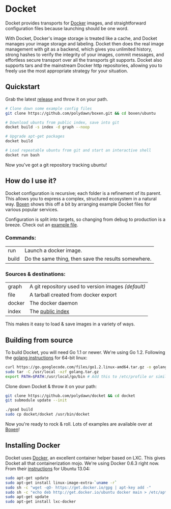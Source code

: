 # Docket

Docket provides transports for [Docker](https://www.docker.io/) images, and straightforward configuration files because launching should be one word.

With Docket, Docker's image storage is treated like a cache, and Docket manages your image storage and labeling.
Docket then does the real image management with git as a backend, which gives you unlimited history, strong hashes to verify the integrity of your images, commit messages, and effortless secure transport over all the transports git supports.
Docket also supports tars and the mainstream Docker http repositories, allowing you to freely use the most appropriate strategy for your situation.


## Quickstart

Grab the latest [release](https://github.com/polydawn/docket/releases) and throw it on your path.

```bash
# Clone down some example config files
git clone https://github.com/polydawn/boxen.git && cd boxen/ubuntu

# Download ubuntu from public index, save into git
docket build -s index -d graph --noop

# Upgrade apt-get packages
docket build

# Load repeatable ubuntu from git and start an interactive shell
docket run bash
```

Now you've got a git repository tracking ubuntu!


## How do I use it?

Docket configuration is recursive; each folder is a refinement of its parent.
This allows you to express a complex, structured ecosystem in a natural way.
[Boxen](https://github.com/polydawn/boxen) shows this off a bit by arranging example Docket files for various popular services.

Configuration is split into targets, so changing from debug to production is a breeze. Check out an [example file](https://github.com/polydawn/boxen/blob/master/docker.toml).

### Commands:
<table>
	<tr>
		<td>run</td>
		<td>Launch a docker image.</td>
	</tr><tr>
		<td>build</td>
		<td>Do the same thing, then save the results somewhere.</td>
	</tr>
</table>

### Sources & destinations:
<table>
	<tr>
		<td>graph</td>
		<td>A git repository used to version images <i>(default)</i></td>
	</tr><tr>
	<tr>
		<td>file</td>
		<td>A tarball created from docker export</td>
	</tr><tr>
	<tr>
		<td>docker</td>
		<td>The docker daemon</td>
	</tr><tr>
	<tr>
		<td>index</td>
		<td>The <a href="https://index.docker.io">public index</a></td>
	</tr>
</table>

This makes it easy to load & save images in a variety of ways.


## Building from source

To build Docket, you will need Go 1.1 or newer. We're using Go 1.2.
Following the [golang instructions](http://golang.org/doc/install#bsd_linux) for 64-bit linux:

```bash
curl https://go.googlecode.com/files/go1.2.linux-amd64.tar.gz -o golang.tar.gz
sudo tar -C /usr/local -xzf golang.tar.gz
export PATH=$PATH:/usr/local/go/bin # Add this to /etc/profile or similar
```

Clone down Docket & throw it on your path:
```bash
git clone https://github.com/polydawn/docket && cd docket
git submodule update --init

./goad build
sudo cp docket/docket /usr/bin/docket
```

Now you're ready to rock & roll.
Lots of examples are available over at [Boxen](https://github.com/polydawn/boxen)!


## Installing Docker

Docket uses [Docker](https://www.docker.io/), an excellent container helper based on LXC.
This gives Docket all that containerization mojo. We're using Docker 0.6.3 right now.
From their [instructions](http://docs.docker.io/en/latest/installation/ubuntulinux/) for Ubuntu 13.04:

```bash
sudo apt-get update
sudo apt-get install linux-image-extra-`uname -r`
sudo sh -c "wget -qO- https://get.docker.io/gpg | apt-key add -"
sudo sh -c "echo deb http://get.docker.io/ubuntu docker main > /etc/apt/sources.list.d/docker.list"
sudo apt-get update
sudo apt-get install lxc-docker
```
